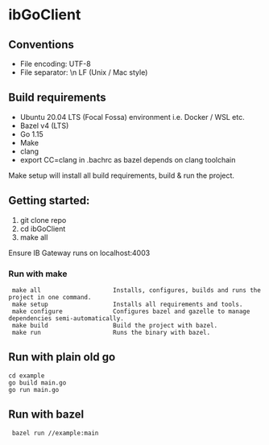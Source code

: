 # ibGoClient

## Conventions
* File encoding: UTF-8
* File separator: \n LF (Unix / Mac style) 


## Build requirements

* Ubuntu 20.04 LTS (Focal Fossa) environment i.e. Docker / WSL etc.  
* Bazel v4 (LTS) 
* Go 1.15
* Make 
* clang 
* export CC=clang in .bachrc as bazel depends on clang toolchain 

Make setup will install all build requirements, build & run the project. 

## Getting started:

1. git clone repo 
2. cd ibGoClient
3. make all 

Ensure IB Gateway runs on localhost:4003 

### Run with make

```
 make all                    Installs, configures, builds and runs the project in one command.
 make setup                  Installs all requirements and tools.
 make configure              Configures bazel and gazelle to manage dependencies semi-automatically.
 make build                  Build the project with bazel.
 make run                    Runs the binary with bazel.
```

## Run with plain old go 

```
cd example
go build main.go  
go run main.go 
```

## Run with bazel 

```
 bazel run //example:main
```
 

